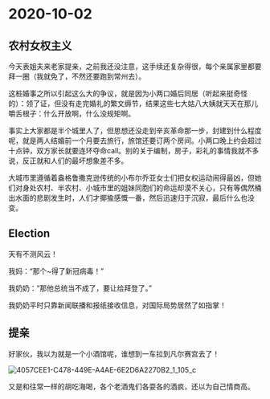 # 2020-10-02

## 农村女权主义

今天表姐夫来老家提亲，之前我还没注意，这手续还复杂得很，每个亲属家里都要拜一圈（我就免了，不然还要跑到常州去）。

这桩婚事之所以引起这么大的争议，就是因为小两口婚后同居（听起来挺奇怪的）：领了证，但没有走完婚礼的繁文缛节，结果这些七大姑八大姨就天天在那儿嚼舌根子：什么开放啊，什么没规矩啊。

事实上大家都是半个城里人了，但思想还没走到辛亥革命那一步，封建到什么程度呢，就是两人结婚前一个月要去旅行，旅馆还要订两个房间。小两口晚上约会超过十点钟，双方家长就要连环夺命call。别的关于编制，房子，彩礼的事情我就不多说，反正就和人们的最坏想象差不多。

大城市里遵循着盎格鲁撒克逊传统的小布尔乔亚女士们把女权运动闹得最凶，但她们对身处农村、半农村、小城市里的姐妹同胞们的命运却漠不关心，只有等偶然桶出水面的悲剧发生时，人们才揶揄感慨一番，然后迅速归于沉寂，最后什么也没变。

## Election

天有不测风云！

我妈：“那个~得了新冠病毒！”

我奶奶：“那他总统当不成了，要让给拜登了。”

我奶奶平时只靠新闻联播和报纸接收信息，对国际局势居然了如指掌！

## 提亲

好家伙，我以为就是一个小酒馆呢，谁想到一车拉到凡尔赛宫去了！

![4057CEE1-C478-449E-A4AE-6E2D6A2270B2_1_105_c](https://tva1.sinaimg.cn/large/007S8ZIlly1gjbbflzx55j30lc0sgdq1.jpg)



又是和往常一样的胡吃海喝，各个老酒鬼们各耍各的酒疯，还以为自己情商高。





